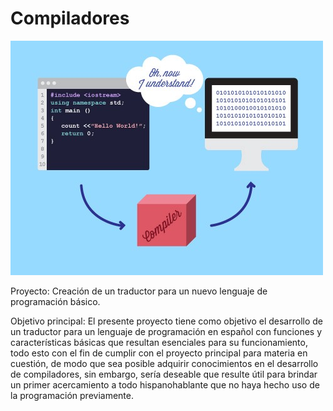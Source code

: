 # Compiladores
<img src="https://github.com/ErikFantomex/Compiladores/blob/main/compilador.jpeg" alt="banner"/>


Proyecto:
Creación de un traductor para un nuevo lenguaje de programación básico.

Objetivo principal:
El presente proyecto tiene como objetivo el desarrollo de un traductor para un lenguaje de programación en español con funciones y características básicas que resultan esenciales para su funcionamiento, todo esto con el fin de cumplir con el proyecto principal para materia en cuestión, de modo que sea posible adquirir conocimientos en el desarrollo de compiladores, sin embargo, sería deseable que resulte útil para brindar un primer acercamiento a todo hispanohablante que no haya hecho uso de la programación previamente.
